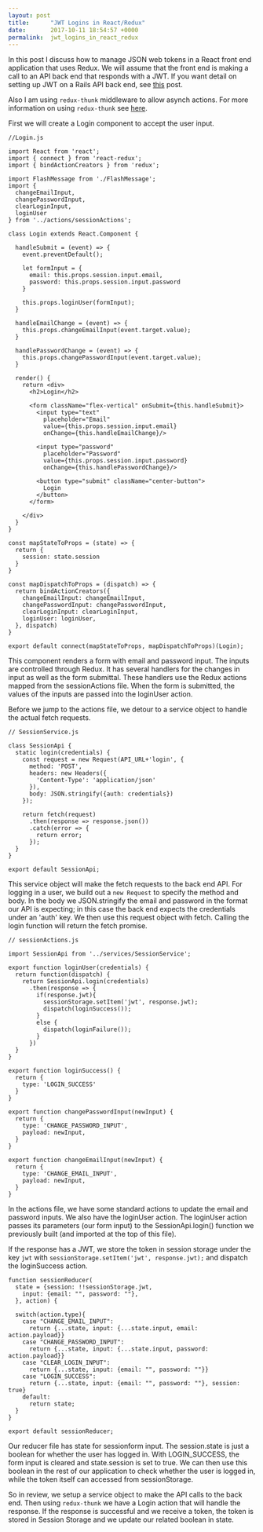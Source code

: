 ```yaml
---
layout: post
title:      "JWT Logins in React/Redux"
date:       2017-10-11 18:54:57 +0000
permalink:  jwt_logins_in_react_redux
---
```



In this post I discuss how to manage JSON web tokens in a React front end application that uses Redux. We will assume that the front end is making a call to an API back end that responds with a JWT. If you want detail on setting up JWT on a Rails API back end, see [this](https://andrewjford.github.io/2017/09/20/adding_jwt_authentication_to_a_rails_api/) post.

Also I am using `redux-thunk` middleware to allow asynch actions. For more information on using `redux-thunk` see [here](https://github.com/gaearon/redux-thunk).

First we will create a Login component to accept the user input.

```
//Login.js

import React from 'react';
import { connect } from 'react-redux';
import { bindActionCreators } from 'redux';

import FlashMessage from './FlashMessage';
import {
  changeEmailInput,
  changePasswordInput,
  clearLoginInput,
  loginUser
} from '../actions/sessionActions';

class Login extends React.Component {

  handleSubmit = (event) => {
    event.preventDefault();

    let formInput = {
      email: this.props.session.input.email,
      password: this.props.session.input.password
    }

    this.props.loginUser(formInput);
  }

  handleEmailChange = (event) => {
    this.props.changeEmailInput(event.target.value);
  }

  handlePasswordChange = (event) => {
    this.props.changePasswordInput(event.target.value);
  }

  render() {
    return <div>
      <h2>Login</h2>

      <form className="flex-vertical" onSubmit={this.handleSubmit}>
        <input type="text"
          placeholder="Email"
          value={this.props.session.input.email}
          onChange={this.handleEmailChange}/>

        <input type="password"
          placeholder="Password"
          value={this.props.session.input.password}
          onChange={this.handlePasswordChange}/>

        <button type="submit" className="center-button">
          Login
        </button>
      </form>

    </div>
  }
}

const mapStateToProps = (state) => {
  return {
    session: state.session
  }
}

const mapDispatchToProps = (dispatch) => {
  return bindActionCreators({
    changeEmailInput: changeEmailInput,
    changePasswordInput: changePasswordInput,
    clearLoginInput: clearLoginInput,
    loginUser: loginUser,
  }, dispatch)
}

export default connect(mapStateToProps, mapDispatchToProps)(Login);
```

This component renders a form with email and password input. The inputs are controlled through Redux. It has several handlers for the changes in input as well as the form submittal. These handlers use the Redux actions mapped from the sessionActions file. When the form is submitted, the values of the inputs are passed into the loginUser action.

Before we jump to the actions file, we detour to a service object to handle the actual fetch requests.

```
// SessionService.js

class SessionApi {
  static login(credentials) {
    const request = new Request(API_URL+'login', {
      method: 'POST',
      headers: new Headers({
        'Content-Type': 'application/json'
      }),
      body: JSON.stringify({auth: credentials})
    });

    return fetch(request)
      .then(response => response.json())
      .catch(error => {
        return error;
      });
  }
}

export default SessionApi;
```

This service object will make the fetch requests to the back end API. For logging in a user, we build out a `new Request` to specify the method and body. In the body we JSON.stringify the email and password in the format our API is expecting; in this case the back end expects the credentials under an 'auth' key. We then use this request object with fetch. Calling the login function will return the fetch promise.

```
// sessionActions.js

import SessionApi from '../services/SessionService';

export function loginUser(credentials) {
  return function(dispatch) {
    return SessionApi.login(credentials)
      .then(response => {
        if(response.jwt){
          sessionStorage.setItem('jwt', response.jwt);
          dispatch(loginSuccess());
        }
        else {
          dispatch(loginFailure());
        }
      })
  }
}

export function loginSuccess() {
  return {
    type: 'LOGIN_SUCCESS'
  }
}

export function changePasswordInput(newInput) {
  return {
    type: 'CHANGE_PASSWORD_INPUT',
    payload: newInput,
  }
}

export function changeEmailInput(newInput) {
  return {
    type: 'CHANGE_EMAIL_INPUT',
    payload: newInput,
  }
}
```

In the actions file, we have some standard actions to update the email and password inputs. We also have the loginUser action. The loginUser action passes its parameters (our form input) to the SessionApi.login() function we previously built (and imported at the top of this file).

If the response has a JWT, we store the token in session storage under the key `jwt` with `sessionStorage.setItem('jwt', response.jwt);` and dispatch the loginSuccess action.

```
function sessionReducer(
  state = {session: !!sessionStorage.jwt,
    input: {email: "", password: ""},
  }, action) {

  switch(action.type){
    case "CHANGE_EMAIL_INPUT":
      return {...state, input: {...state.input, email: action.payload}}
    case "CHANGE_PASSWORD_INPUT":
      return {...state, input: {...state.input, password: action.payload}}
    case "CLEAR_LOGIN_INPUT":
      return {...state, input: {email: "", password: ""}}
    case "LOGIN_SUCCESS":
      return {...state, input: {email: "", password: ""}, session: true}
    default:
      return state;
  }
}

export default sessionReducer;
```

Our reducer file has state for sessionform input. The session.state is just a boolean for whether the user has logged in. With LOGIN_SUCCESS, the form input is cleared and state.session is set to true. We can then use this boolean in the rest of our application to check whether the user is logged in, while the token itself can accessed from sessionStorage.

So in review, we setup a service object to make the API calls to the back end. Then using `redux-thunk` we have a Login action that will handle the response. If the response is successful and we receive a token, the token is stored in Session Storage and we update our related boolean in state.

